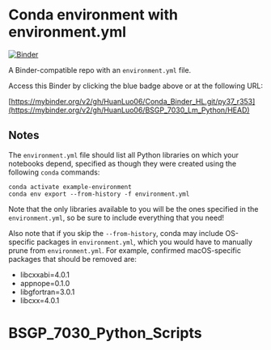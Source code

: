 # Conda environment with environment.yml

[![Binder](http://mybinder.org/badge_logo.svg)](https://mybinder.org/v2/gh/HuanLuo06/BSGP_7030_Lm_Python/HEAD)

A Binder-compatible repo with an `environment.yml` file.

Access this Binder by clicking the blue badge above or at the following URL:

[https://mybinder.org/v2/gh/HuanLuo06/Conda_Binder_HL.git/py37_r353](https://mybinder.org/v2/gh/HuanLuo06/BSGP_7030_Lm_Python/HEAD)

## Notes
The `environment.yml` file should list all Python libraries on which your notebooks
depend, specified as though they were created using the following `conda` commands:

```
conda activate example-environment
conda env export --from-history -f environment.yml
```

Note that the only libraries available to you will be the ones specified in
the `environment.yml`, so be sure to include everything that you need! 

Also note that if you skip the `--from-history`, conda may include OS-specific
packages in `environment.yml`, which you would have to manually prune from
`environment.yml`.  For example, confirmed macOS-specific packages that should
be removed are:

* libcxxabi=4.0.1
* appnope=0.1.0
* libgfortran=3.0.1
* libcxx=4.0.1
# BSGP_7030_Python_Scripts
